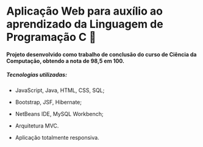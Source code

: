 # Aplicação Web para auxílio ao aprendizado da Linguagem de Programação C :rocket:	

#### Projeto desenvolvido como trabalho de conclusão do curso de Ciência da Computação, obtendo a nota de 98,5 em 100.

##### Tecnologias utilizadas:

* JavaScript, Java, HTML, CSS, SQL;

* Bootstrap, JSF, Hibernate;

* NetBeans IDE, MySQL Workbench;

* Arquitetura MVC.

* Aplicação totalmente responsiva.

  



